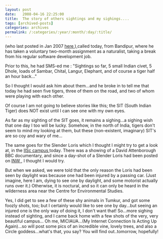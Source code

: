 ```yaml
---
layout: post
date:	2008-04-16 22:25:00
title:  The story of others sightings and my sighings....
tags: [archived-posts]
categories: archives
permalink: /:categories/:year/:month/:day/:title/
---
```

<LJ user="chirdeep_shetty">  (who last posted in Jan 2007 <a href="http://chirdeepshetty.blogspot.com/"> here </a> ),called today, from Bandipur, where he has taken a voluntary two-month assignment as a naturalist, taking a break from his regular software development job.

Prior to this, he had SMS-ed me : "Sightings so far,  5 small Indian civet, 5 Dhole, loads of Sambar, Chital, Langur, Elephant, and of course a tiger half an hour back..."

So I thought I would ask him about them...and he broke in to tell me that today he had seen five tigers, three of them on the road, and two of whom were playing with each other.

Of course I am not going to believe stories like this; the SIT  (South Indian Tiger) does NOT exist until I can see one with my own eyes.

As far as my sighting of the SIT goes, it remains a sighing...a sighing wish that one day I too will be lucky. Somehow, in the north of India, tigers don't seem to mind my looking at them, but these (non-existent, imaginary) SIT's are so coy and wary of me...

The same goes for the Slender Loris which I thought I might try to get a look at, in the <a href="http://en.wikipedia.org/wiki/Indian_Institute_of_Science"> IISc campus </a> today. There was a showing of a David Attenborough BBC documentary, and since a day-shot of a Slender Loris had been posted on <a href="http://www.indianaturewatch.net/"> INW </a>, I thought I would try.

But when we asked, we were told that the only reason the Loris had been seen by daylight was because one had been injured by a passing car. (Just imagine, here I am, dying to see one by daylight, and some motorist actually runs over it.) Otherwise, it is  noctural, and so it can only be heard in the wilderness area near the Centre for Environmental Studies. 

Yes, I did get to see a few of these shy animals in Tumkur, and got some foozly shots, too; but I certainly would like to see one by day...but seeing an injured one is the only way of doing it, I don't want that! So...more sighing instead of sighting, and I came back home with a few shots of the very, very beautiful campus... Oh me, MICIAUA...(My Internet Connection Is Acting Up Again)...so will post some pics of an incredible vine, lovely trees, and  also a Circle goddess...what's that, you say? You will find out..tomorrow, hopefully!
